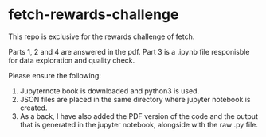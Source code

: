 # fetch-rewards-challenge
This repo is exclusive for the rewards challenge of fetch. 

Parts 1, 2 and 4 are answered in the pdf. Part 3 is a .ipynb file responisble for data exploration and quality check. 

Please ensure the following:

1. Jupyternote book is downloaded and python3 is used. 
2. JSON files are placed in the same directory where jupyter notebook is created.
3. As a back, I have also added the PDF version of the code and the output that is generated in the jupyter notebook, alongside with the raw .py file. 
